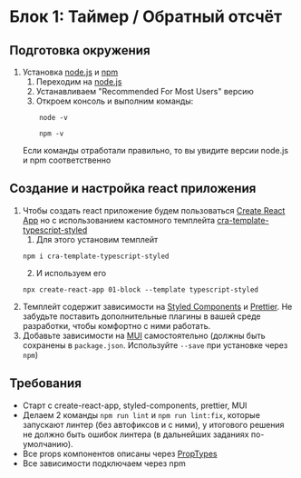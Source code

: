 # Блок 1: Таймер / Обратный отсчёт

## Подготовка окружения
1. Установка [node.js](https://nodejs.org/en) и [npm](https://www.npmjs.com/)
    1. Переходим на [node.js](https://nodejs.org/en)
    2. Устанавливаем "Recommended For Most Users" версию
    3. Откроем консоль и выполним команды:
    ```
        node -v
    ```
    ```
        npm -v
    ```
   Если команды отработали правильно, то вы увидите версии node.js и npm соответственно

## Создание и настройка react приложения

1. Чтобы создать react приложение будем пользоваться [Create React App](https://create-react-app.dev/) но с использованием кастомного темплейта [cra-template-typescript-styled](https://www.npmjs.com/package/cra-template-typescript-styled)
    1. Для этого установим темплейт
   ```
   npm i cra-template-typescript-styled
   ```
    2. И используем его
   ```
   npx create-react-app 01-block --template typescript-styled
   ```
2. Темплейт содержит зависимости на [Styled Components](https://styled-components.com/) и [Prettier](https://prettier.io/). Не забудьте поставить дополнительные плагины в вашей среде разработки, чтобы комфортно с ними работать.
3. Добавьте зависимости на [MUI](https://mui.com/material-ui/getting-started/installation/) самостоятельно (должны быть сохранены в `package.json`. Используйте `--save` при установке через `npm`)

## Требования
- Старт с create-react-app, styled-components, prettier, MUI
- Делаем 2 команды `npm run lint` и `npm run lint:fix`, которые запускают линтер (без автофиксов и с ними), у итогового решения не должно быть ошибок линтера (в дальнейших заданиях по-умолчанию).
- Все props компонентов описаны через [PropTypes](https://ru.reactjs.org/docs/typechecking-with-proptypes.html)
- Все зависимости подключаем через npm
